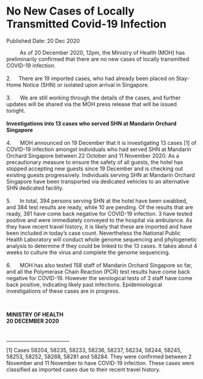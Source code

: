 <html>
    <meta http-equiv="Content-Type" content="text/html; charset=utf-8"/>
    <meta charset="utf-8"/>
    <title>No New Cases of Locally Transmitted Covid-19 Infection</title>
    <body><h1>No New Cases of Locally Transmitted Covid-19 Infection</h1>
    <p>Published Date: 20 Dec 2020</p> <p>&nbsp; &nbsp; &nbsp; &nbsp; &nbsp;As of 20 December 2020, 12pm, the Ministry of Health (MOH) has preliminarily confirmed that there are no new cases of locally transmitted COVID-19 infection. <br><br>2.&nbsp; &nbsp; &nbsp;There are 19 imported cases, who had already been placed on Stay-Home Notice (SHN) or isolated upon arrival in Singapore. <br><br>3.&nbsp; &nbsp; &nbsp; We are still working through the details of the cases, and further updates will be shared via the MOH press release that will be issued tonight.&nbsp;<br><br><strong>Investigations into 13 cases who served SHN at Mandarin Orchard Singapore&nbsp;<br><br></strong>4.&nbsp; &nbsp; &nbsp; MOH announced on 19 December that it is investigating 13 cases [1]&nbsp;of COVID-19 infection amongst individuals who had served SHN at Mandarin Orchard Singapore between 22 October and 11 November 2020. As a precautionary measure to ensure the safety of all guests, the hotel has stopped accepting new guests since 19 December and is checking out existing guests progressively. Individuals serving SHN at Mandarin Orchard Singapore have been transported via dedicated vehicles to an alternative SHN dedicated facility. <br><br>5.&nbsp; &nbsp; &nbsp; In total, 394 persons serving SHN at the hotel have been swabbed, and 384 test results are ready, while 10 are pending. Of the results that are ready, 381 have come back negative for COVID-19 infection. 3 have tested positive and were immediately conveyed to the hospital via ambulance. As they have recent travel history, it is likely that these are imported and have been included in today’s case count. Nevertheless the National Public Health Laboratory will conduct whole genome sequencing and phylogenetic analysis to determine if they could be linked to the 13 cases. It takes about 4 weeks to culture the virus and complete the genome sequencing. <br><br>6.&nbsp; &nbsp; &nbsp; MOH has also tested 158 staff of Mandarin Orchard Singapore so far, and all the Polymerase Chain Reaction (PCR) test results have come back negative for COVID-19. However the serological tests of 3 staff have come back positive, indicating likely past infections. Epidemiological investigations of these cases are in progress.</p> <p>&nbsp;</p> <div> <p><strong>MINISTRY OF HEALTH<br></strong><strong>20 DECEMBER 2020</strong></p> </div> <div><br clear="all"> <hr align="left" size="1" width="33%"> <div id="ftn1"> <p>[1] Cases 58204, 58235, 58233, 58236, 58237, 58234, 58244, 58245, 58253, 58252, 58268, 58281 and 58284. They were confirmed between 2 November and 11 November to have COVID-19 infection. These cases were classified as imported cases due to their recent travel history. </p> </div> </div></body>
</html>